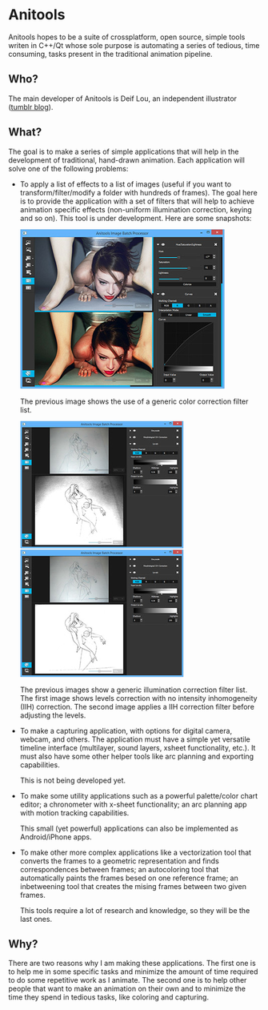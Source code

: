 Anitools
========
Anitools hopes to be a suite of crossplatform, open source, simple tools writen in C++/Qt whose sole purpose is automating a series of tedious, time consuming, tasks present in the traditional animation pipeline.

Who?
----
The main developer of Anitools is Deif Lou, an independent illustrator ([tumblr blog](http://deiflou.tumblr.com)).

What?
----
The goal is to make a series of simple applications that will help in the development of traditional, hand-drawn animation. Each application will solve one of the following problems:

- To apply a list of effects to a list of images (useful if you want to transform/filter/modify a folder with hundreds of frames). The goal here is to provide the application with a set of filters that will help to achieve animation specific effects (non-uniform illumination correction, keying and so on).
This tool is under development. Here are some snapshots:

  [![](/doc/images/readme01-thumb.jpg)](/doc/images/readme01.jpg)
 
  The previous image shows the use of a generic color correction filter list.

  [![](/doc/images/readme02-thumb.jpg)](/doc/images/readme02.jpg) [![](/doc/images/readme03-thumb.jpg)](/doc/images/readme03.jpg)
 
  The previous images show a generic illumination correction filter list. The first image shows levels correction with no intensity inhomogeneity (IIH) correction. The second image applies a IIH correction filter before adjusting the levels.

- To make a capturing application, with options for digital camera, webcam, and others. The application must have a simple yet versatile timeline interface (multilayer, sound layers, xsheet functionality, etc.). It must also have some other helper tools like arc planning and exporting capabilities.

  This is not being developed yet.

- To make some utility applications such as a powerful palette/color chart editor; a chronometer with x-sheet functionality; an arc planning app with motion tracking capabilities.
  
  This small (yet powerful) applications can also be implemented as Android/iPhone apps.
- To make other more complex applications like a vectorization tool that converts the frames to a geometric representation and finds correspondences between frames; an autocoloring tool that automatically paints the frames besed on one reference frame; an inbetweening tool that creates the mising frames between two given frames.

  This tools require a lot of research and knowledge, so they will be the last ones.

Why?
----
There are two reasons why I am making these applications. The first one is to help me in some specific tasks and minimize the amount of time required to do some repetitive work as I animate. The second one is to help other people that want to make an animation on their own and to minimize the time they spend in tedious tasks, like coloring and capturing.
